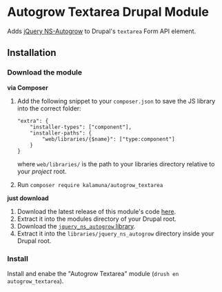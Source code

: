 # Autogrow Textarea Drupal Module

Adds [jQuery NS-Autogrow](https://github.com/ro31337/jquery.ns-autogrow) to Drupal's `textarea` Form API element.

## Installation

### Download the module

**via Composer**

1. Add the following snippet to your `composer.json` to save the JS library into the correct folder:
    ```
    "extra": {
        "installer-types": ["component"],
        "installer-paths": {
            "web/libraries/{$name}": ["type:component"]
        }
    }
    ```
    where `web/libraries/` is the path to your libraries directory relative to your _project_ root.

1. Run `composer require kalamuna/autogrow_textarea`

**just download**

1. Download the latest release of this module's code [here](https://github.com/kalamuna/autogrow_textarea/releases/latest).
1. Extract it into the modules directory of your Drupal root.
1. Download the [`jquery_ns_autogrow` library](https://github.com/ro31337/jquery.ns-autogrow/releases/latest).
1. Extract it into the `libraries/jquery_ns_autogrow` directory inside your Drupal root.

### Install

Install and enabe the "Autogrow Textarea" module (`drush en autogrow_textarea`).
